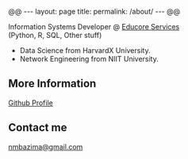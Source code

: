 
@@ ---
layout: page
title: 
permalink: /about/
--- @@

Information Systems Developer @ <a href="www.educoreservices.com">Educore Services</a>  
(Python, R, SQL, Other stuff)

* Data Science from HarvardX University.
* Network Engineering from NIIT University.


## More Information
<a href="https://nmbazima.github.io">Github Profile</a>  

## Contact me

[nmbazima@gmail.com](mailto:nmbazima@gmail.com)

